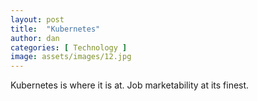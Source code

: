 ```yaml
---
layout: post
title:  "Kubernetes"
author: dan
categories: [ Technology ]
image: assets/images/12.jpg
---
```


Kubernetes is where it is at.  Job marketability at its finest.

